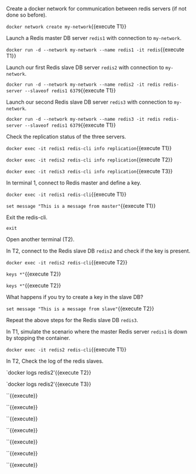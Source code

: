 Create a docker network for communication between redis servers (if not done so before).

`docker network create my-network`{{execute T1}}

Launch a Redis master DB server `redis1` with connection to `my-network`.

`docker run -d --network my-network --name redis1 -it redis`{{execute T1}}

Launch our first Redis slave DB server `redis2` with connection to `my-network`. 

`docker run -d --network my-network --name redis2 -it redis redis-server --slaveof redis1 6379`{{execute T1}}

Launch our second Redis slave DB server `redis3` with connection to `my-network`.

`docker run -d --network my-network --name redis3 -it redis redis-server --slaveof redis1 6379`{{execute T1}}


Check the replication status of the three servers.

`docker exec -it redis1 redis-cli info replication`{{execute T1}}

`docker exec -it redis2 redis-cli info replication`{{execute T2}}

`docker exec -it redis3 redis-cli info replication`{{execute T3}}


In terminal 1, connect to Redis master and define a key.

`docker exec -it redis1 redis-cli`{{execute T1}}

`set message "This is a message from master"`{{execute T1}}

Exit the redis-cli.

`exit`


Open another terminal (T2).

In T2, connect to the Redis slave DB `redis2` and check if the key is present.

`docker exec -it redis2 redis-cli`{{execute T2}}

`keys *"`{{execute T2}}

`keys *"`{{execute T2}}

What happens if you try to create a key in the slave DB?

`set message "This is a message from slave"`{{execute T2}}

Repeat the above steps for the Redis slave DB `redis3`.


In T1, simulate the scenario where the master Redis server `redis1` is down by stopping the container.

`docker exec -it redis2 redis-cli`{{execute T1}}

In T2, Check the log of the redis slaves.

`docker logs redis2'{{execute T2}}

`docker logs redis2'{{execute T3}}



``{{execute}}

``{{execute}}

``{{execute}}

``{{execute}}

``{{execute}}

``{{execute}}

``{{execute}}